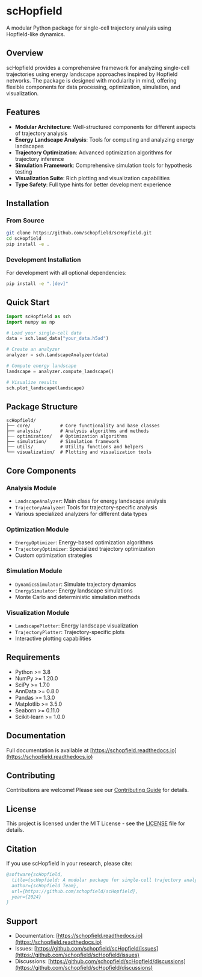 # scHopfield

A modular Python package for single-cell trajectory analysis using Hopfield-like dynamics.

## Overview

scHopfield provides a comprehensive framework for analyzing single-cell trajectories using energy landscape approaches inspired by Hopfield networks. The package is designed with modularity in mind, offering flexible components for data processing, optimization, simulation, and visualization.

## Features

- **Modular Architecture**: Well-structured components for different aspects of trajectory analysis
- **Energy Landscape Analysis**: Tools for computing and analyzing energy landscapes
- **Trajectory Optimization**: Advanced optimization algorithms for trajectory inference
- **Simulation Framework**: Comprehensive simulation tools for hypothesis testing
- **Visualization Suite**: Rich plotting and visualization capabilities
- **Type Safety**: Full type hints for better development experience

## Installation

### From Source

```bash
git clone https://github.com/schopfield/scHopfield.git
cd scHopfield
pip install -e .
```

### Development Installation

For development with all optional dependencies:

```bash
pip install -e ".[dev]"
```

## Quick Start

```python
import scHopfield as sch
import numpy as np

# Load your single-cell data
data = sch.load_data("your_data.h5ad")

# Create an analyzer
analyzer = sch.LandscapeAnalyzer(data)

# Compute energy landscape
landscape = analyzer.compute_landscape()

# Visualize results
sch.plot_landscape(landscape)
```

## Package Structure

```
scHopfield/
├── core/           # Core functionality and base classes
├── analysis/       # Analysis algorithms and methods
├── optimization/   # Optimization algorithms
├── simulation/     # Simulation framework
├── utils/          # Utility functions and helpers
└── visualization/  # Plotting and visualization tools
```

## Core Components

### Analysis Module
- `LandscapeAnalyzer`: Main class for energy landscape analysis
- `TrajectoryAnalyzer`: Tools for trajectory-specific analysis
- Various specialized analyzers for different data types

### Optimization Module
- `EnergyOptimizer`: Energy-based optimization algorithms
- `TrajectoryOptimizer`: Specialized trajectory optimization
- Custom optimization strategies

### Simulation Module
- `DynamicsSimulator`: Simulate trajectory dynamics
- `EnergySimulator`: Energy landscape simulations
- Monte Carlo and deterministic simulation methods

### Visualization Module
- `LandscapePlotter`: Energy landscape visualization
- `TrajectoryPlotter`: Trajectory-specific plots
- Interactive plotting capabilities

## Requirements

- Python >= 3.8
- NumPy >= 1.20.0
- SciPy >= 1.7.0
- AnnData >= 0.8.0
- Pandas >= 1.3.0
- Matplotlib >= 3.5.0
- Seaborn >= 0.11.0
- Scikit-learn >= 1.0.0

## Documentation

Full documentation is available at [https://schopfield.readthedocs.io](https://schopfield.readthedocs.io)

## Contributing

Contributions are welcome! Please see our [Contributing Guide](CONTRIBUTING.md) for details.

## License

This project is licensed under the MIT License - see the [LICENSE](LICENSE) file for details.

## Citation

If you use scHopfield in your research, please cite:

```bibtex
@software{scHopfield,
  title={scHopfield: A modular package for single-cell trajectory analysis},
  author={scHopfield Team},
  url={https://github.com/schopfield/scHopfield},
  year={2024}
}
```

## Support

- Documentation: [https://schopfield.readthedocs.io](https://schopfield.readthedocs.io)
- Issues: [https://github.com/schopfield/scHopfield/issues](https://github.com/schopfield/scHopfield/issues)
- Discussions: [https://github.com/schopfield/scHopfield/discussions](https://github.com/schopfield/scHopfield/discussions)